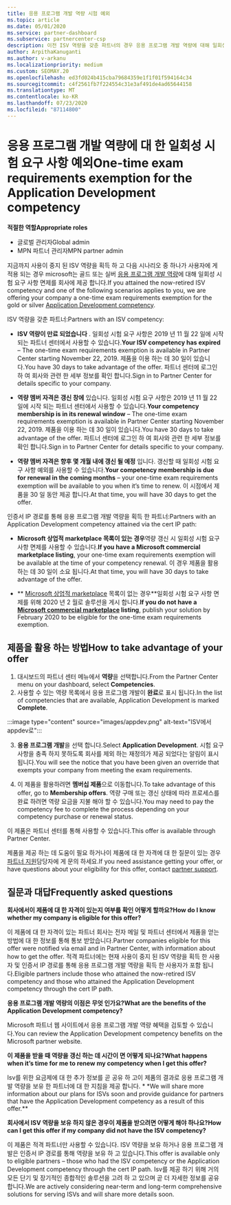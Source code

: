 ```yaml
---
title: 응용 프로그램 개발 역량 시험 예외
ms.topic: article
ms.date: 05/01/2020
ms.service: partner-dashboard
ms.subservice: partnercenter-csp
description: 이전 ISV 역량을 갖춘 파트너의 경우 응용 프로그램 개발 역량에 대해 일회성 시험 요구 사항 예외를 얻는 방법을 알아보세요.
author: ArpithaKanuganti
ms.author: v-arkanu
ms.localizationpriority: medium
ms.custom: SEOMAY.20
ms.openlocfilehash: ed3fd024b415cba79684359e1f1f01f594164c34
ms.sourcegitcommit: c4f2561fb7f224554c31e3af491de4ad65644158
ms.translationtype: MT
ms.contentlocale: ko-KR
ms.lasthandoff: 07/23/2020
ms.locfileid: "87114800"
---
```

# <a name="one-time-exam-requirements-exemption-for-the-application-development-competency"></a><span data-ttu-id="5b32f-103">응용 프로그램 개발 역량에 대 한 일회성 시험 요구 사항 예외</span><span class="sxs-lookup"><span data-stu-id="5b32f-103">One-time exam requirements exemption for the Application Development competency</span></span>

<span data-ttu-id="5b32f-104">**적절한 역할**</span><span class="sxs-lookup"><span data-stu-id="5b32f-104">**Appropriate roles**</span></span>

- <span data-ttu-id="5b32f-105">글로벌 관리자</span><span class="sxs-lookup"><span data-stu-id="5b32f-105">Global admin</span></span>
- <span data-ttu-id="5b32f-106">MPN 파트너 관리자</span><span class="sxs-lookup"><span data-stu-id="5b32f-106">MPN partner admin</span></span>

<span data-ttu-id="5b32f-107">지금까지 사용이 중지 된 ISV 역량을 획득 하 고 다음 시나리오 중 하나가 사용자에 게 적용 되는 경우 microsoft는 골드 또는 실버 [응용 프로그램 개발 역량](https://partner.microsoft.com/membership/application-development-competency)에 대해 일회성 시험 요구 사항 면제를 회사에 제공 합니다.</span><span class="sxs-lookup"><span data-stu-id="5b32f-107">If you attained the now-retired ISV competency and one of the following scenarios applies to you, we are offering your company a one-time exam requirements exemption for the gold or silver [Application Development competency](https://partner.microsoft.com/membership/application-development-competency).</span></span> 

<span data-ttu-id="5b32f-108">ISV 역량을 갖춘 파트너:</span><span class="sxs-lookup"><span data-stu-id="5b32f-108">Partners with an ISV competency:</span></span>

- <span data-ttu-id="5b32f-109">**ISV 역량이 만료 되었습니다** . 일회성 시험 요구 사항은 2019 년 11 월 22 일에 시작 되는 파트너 센터에서 사용할 수 있습니다.</span><span class="sxs-lookup"><span data-stu-id="5b32f-109">**Your ISV competency has expired** – The one-time exam requirements exemption is available in Partner Center starting November 22, 2019.</span></span> <span data-ttu-id="5b32f-110">제품을 이용 하는 데 30 일이 있습니다.</span><span class="sxs-lookup"><span data-stu-id="5b32f-110">You have 30 days to take advantage of the offer.</span></span> <span data-ttu-id="5b32f-111">파트너 센터에 로그인 하 여 회사와 관련 한 세부 정보를 확인 합니다.</span><span class="sxs-lookup"><span data-stu-id="5b32f-111">Sign in to Partner Center for details specific to your company.</span></span>

- <span data-ttu-id="5b32f-112">**역량 멤버 자격은 갱신 창에** 있습니다. 일회성 시험 요구 사항은 2019 년 11 월 22 일에 시작 되는 파트너 센터에서 사용할 수 있습니다.</span><span class="sxs-lookup"><span data-stu-id="5b32f-112">**Your competency membership is in its renewal window** – The one-time exam requirements exemption is available in Partner Center starting November 22, 2019.</span></span> <span data-ttu-id="5b32f-113">제품을 이용 하는 데 30 일이 있습니다.</span><span class="sxs-lookup"><span data-stu-id="5b32f-113">You have 30 days to take advantage of the offer.</span></span> <span data-ttu-id="5b32f-114">파트너 센터에 로그인 하 여 회사와 관련 한 세부 정보를 확인 합니다.</span><span class="sxs-lookup"><span data-stu-id="5b32f-114">Sign in to Partner Center for details specific to your company.</span></span>

- <span data-ttu-id="5b32f-115">**역량 멤버 자격은 향후 몇 개월 내에 갱신 될 예정** 입니다. 갱신할 때 일회성 시험 요구 사항 예외를 사용할 수 있습니다.</span><span class="sxs-lookup"><span data-stu-id="5b32f-115">**Your competency membership is due for renewal in the coming months** – your one-time exam requirements exemption will be available to you when it’s time to renew.</span></span> <span data-ttu-id="5b32f-116">이 시점에서 제품을 30 일 동안 제공 합니다.</span><span class="sxs-lookup"><span data-stu-id="5b32f-116">At that time, you will have 30 days to get the offer.</span></span>

<span data-ttu-id="5b32f-117">인증서 IP 경로를 통해 응용 프로그램 개발 역량을 획득 한 파트너:</span><span class="sxs-lookup"><span data-stu-id="5b32f-117">Partners with an Application Development competency attained via the cert IP path:</span></span>

- <span data-ttu-id="5b32f-118">**Microsoft 상업적 marketplace 목록이 있는 경우**역량 갱신 시 일회성 시험 요구 사항 면제를 사용할 수 있습니다.</span><span class="sxs-lookup"><span data-stu-id="5b32f-118">**If you have a Microsoft commercial marketplace listing**, your one-time exam requirements exemption will be available at the time of your competency renewal.</span></span> <span data-ttu-id="5b32f-119">이 경우 제품을 활용 하는 데 30 일이 소요 됩니다.</span><span class="sxs-lookup"><span data-stu-id="5b32f-119">At that time, you will have 30 days to take advantage of the offer.</span></span>

- <span data-ttu-id="5b32f-120">\*\* [Microsoft 상업적 marketplace](https://azure.microsoft.com/overview/commercial-marketplace/) 목록이 없는 경우\*\*일회성 시험 요구 사항 면제를 위해 2020 년 2 월로 솔루션을 게시 합니다.</span><span class="sxs-lookup"><span data-stu-id="5b32f-120">**If you do not have a [Microsoft commercial marketplace](https://azure.microsoft.com/overview/commercial-marketplace/) listing**, publish your solution by February 2020 to be eligible for the one-time exam requirements exemption.</span></span>

## <a name="how-to-take-advantage-of-your-offer"></a><span data-ttu-id="5b32f-121">제품을 활용 하는 방법</span><span class="sxs-lookup"><span data-stu-id="5b32f-121">How to take advantage of your offer</span></span>

1. <span data-ttu-id="5b32f-122">대시보드의 파트너 센터 메뉴에서 **역량**을 선택합니다.</span><span class="sxs-lookup"><span data-stu-id="5b32f-122">From the Partner Center menu on your dashboard, select **Competencies**.</span></span>
2. <span data-ttu-id="5b32f-123">사용할 수 있는 역량 목록에서 응용 프로그램 개발이 **완료**로 표시 됩니다.</span><span class="sxs-lookup"><span data-stu-id="5b32f-123">In the list of competencies that are available, Application Development is marked **Complete**.</span></span>

:::image type="content" source="images/appdev.png" alt-text="ISV에서 appdev로":::

3. <span data-ttu-id="5b32f-125">**응용 프로그램 개발**을 선택 합니다.</span><span class="sxs-lookup"><span data-stu-id="5b32f-125">Select **Application Development**.</span></span> <span data-ttu-id="5b32f-126">시험 요구 사항을 충족 하지 못하도록 회사를 제외 하는 재정의가 제공 되었다는 알림이 표시 됩니다.</span><span class="sxs-lookup"><span data-stu-id="5b32f-126">You will see the notice that you have been given an override that exempts your company from meeting the exam requirements.</span></span> 

4. <span data-ttu-id="5b32f-127">이 제품을 활용하려면 **멤버십 제품**으로 이동합니다.</span><span class="sxs-lookup"><span data-stu-id="5b32f-127">To take advantage of this offer, go to **Membership offers**.</span></span> <span data-ttu-id="5b32f-128">역량 구매 또는 갱신 상태에 따라 프로세스를 완료 하려면 역량 요금을 지불 해야 할 수 있습니다.</span><span class="sxs-lookup"><span data-stu-id="5b32f-128">You may need to pay the competency fee to complete the process depending on your competency purchase or renewal status.</span></span> 

<span data-ttu-id="5b32f-129">이 제품은 파트너 센터를 통해 사용할 수 있습니다.</span><span class="sxs-lookup"><span data-stu-id="5b32f-129">This offer is available through Partner Center.</span></span>

<span data-ttu-id="5b32f-130">제품을 제공 하는 데 도움이 필요 하거나이 제품에 대 한 자격에 대 한 질문이 있는 경우 [파트너 지원](https://partner.microsoft.com/Support)담당자에 게 문의 하세요.</span><span class="sxs-lookup"><span data-stu-id="5b32f-130">If you need assistance getting your offer, or have questions about your eligibility for this offer, contact [partner support](https://partner.microsoft.com/Support).</span></span> 

## <a name="frequently-asked-questions"></a><span data-ttu-id="5b32f-131">질문과 대답</span><span class="sxs-lookup"><span data-stu-id="5b32f-131">Frequently asked questions</span></span>

<span data-ttu-id="5b32f-132">**회사에서이 제품에 대 한 자격이 있는지 여부를 확인 어떻게 할까요?**</span><span class="sxs-lookup"><span data-stu-id="5b32f-132">**How do I know whether my company is eligible for this offer?**</span></span>

<span data-ttu-id="5b32f-133">이 제품에 대 한 자격이 있는 파트너 회사는 전자 메일 및 파트너 센터에서 제품을 얻는 방법에 대 한 정보를 통해 통보 받았습니다.</span><span class="sxs-lookup"><span data-stu-id="5b32f-133">Partner companies eligible for this offer were notified via email and in Partner Center, with information about how to get the offer.</span></span> <span data-ttu-id="5b32f-134">적격 파트너에는 현재 사용이 중지 된 ISV 역량을 획득 한 사용자 및 인증서 IP 경로를 통해 응용 프로그램 개발 역량을 획득 한 사용자가 포함 됩니다.</span><span class="sxs-lookup"><span data-stu-id="5b32f-134">Eligible partners include those who attained the now-retired ISV competency and those who attained the Application Development competency through the cert IP path.</span></span> 

<span data-ttu-id="5b32f-135">**응용 프로그램 개발 역량의 이점은 무엇 인가요?**</span><span class="sxs-lookup"><span data-stu-id="5b32f-135">**What are the benefits of the Application Development competency?**</span></span>

<span data-ttu-id="5b32f-136">Microsoft 파트너 웹 사이트에서 응용 프로그램 개발 역량 혜택을 검토할 수 있습니다.</span><span class="sxs-lookup"><span data-stu-id="5b32f-136">You can review the Application Development competency benefits on the Microsoft partner website.</span></span> 

<span data-ttu-id="5b32f-137">**이 제품을 받을 때 역량을 갱신 하는 데 시간이 면 어떻게 되나요?**</span><span class="sxs-lookup"><span data-stu-id="5b32f-137">**What happens when it’s time for me to renew my competency when I get this offer?**</span></span> 

<span data-ttu-id="5b32f-138">Isv를 위한 요금제에 대 한 추가 정보를 곧 공유 하 고이 제품의 결과로 응용 프로그램 개발 역량을 보유 한 파트너에 대 한 지침을 제공 합니다. \* \*</span><span class="sxs-lookup"><span data-stu-id="5b32f-138">We will share more information about our plans for ISVs soon and provide guidance for partners that have the Application Development competency as a result of this offer.\*\*</span></span>  

<span data-ttu-id="5b32f-139">**회사에서 ISV 역량을 보유 하지 않은 경우이 제품을 받으려면 어떻게 해야 하나요?**</span><span class="sxs-lookup"><span data-stu-id="5b32f-139">**How can I get this offer if my company did not have the ISV competency?**</span></span>

<span data-ttu-id="5b32f-140">이 제품은 적격 파트너만 사용할 수 있습니다. ISV 역량을 보유 하거나 응용 프로그램 개발은 인증서 IP 경로를 통해 역량을 보유 하 고 있습니다.</span><span class="sxs-lookup"><span data-stu-id="5b32f-140">This offer is available only to eligible partners – those who had the ISV competency or the Application Development competency through the cert IP path.</span></span> <span data-ttu-id="5b32f-141">Isv를 제공 하기 위해 거의 모든 단기 및 장기적인 종합적인 솔루션을 고려 하 고 있으며 곧 더 자세한 정보를 공유 합니다.</span><span class="sxs-lookup"><span data-stu-id="5b32f-141">We are actively considering near-term and long-term comprehensive solutions for serving ISVs and will share more details soon.</span></span> 


